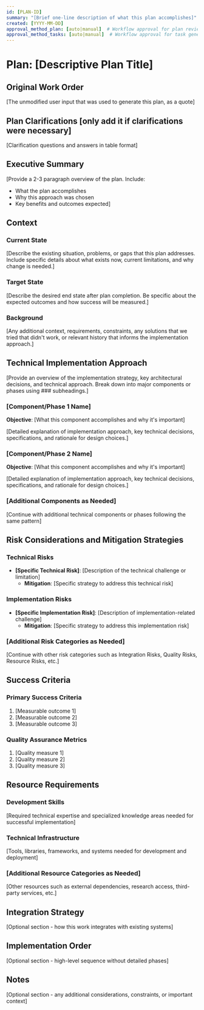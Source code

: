 ```yaml
---
id: [PLAN-ID]
summary: "[Brief one-line description of what this plan accomplishes]"
created: [YYYY-MM-DD]
approval_method_plan: [auto|manual]  # Workflow approval for plan review (default: manual)
approval_method_tasks: [auto|manual]  # Workflow approval for task generation review (default: manual)
---
```


# Plan: [Descriptive Plan Title]

## Original Work Order
[The unmodified user input that was used to generate this plan, as a quote]

## Plan Clarifications [only add it if clarifications were necessary]
[Clarification questions and answers in table format]

## Executive Summary

[Provide a 2-3 paragraph overview of the plan. Include:
- What the plan accomplishes
- Why this approach was chosen
- Key benefits and outcomes expected]

## Context

### Current State
[Describe the existing situation, problems, or gaps that this plan addresses. Include specific details about what exists now, current limitations, and why change is needed.]

### Target State
[Describe the desired end state after plan completion. Be specific about the expected outcomes and how success will be measured.]

### Background
[Any additional context, requirements, constraints, any solutions that we tried that didn't work, or relevant history that informs the implementation approach.]

## Technical Implementation Approach

[Provide an overview of the implementation strategy, key architectural decisions, and technical approach. Break down into major components or phases using ### subheadings.]

### [Component/Phase 1 Name]
**Objective**: [What this component accomplishes and why it's important]

[Detailed explanation of implementation approach, key technical decisions, specifications, and rationale for design choices.]

### [Component/Phase 2 Name]
**Objective**: [What this component accomplishes and why it's important]

[Detailed explanation of implementation approach, key technical decisions, specifications, and rationale for design choices.]

### [Additional Components as Needed]
[Continue with additional technical components or phases following the same pattern]

## Risk Considerations and Mitigation Strategies

### Technical Risks
- **[Specific Technical Risk]**: [Description of the technical challenge or limitation]
    - **Mitigation**: [Specific strategy to address this technical risk]

### Implementation Risks
- **[Specific Implementation Risk]**: [Description of implementation-related challenge]
    - **Mitigation**: [Specific strategy to address this implementation risk]

### [Additional Risk Categories as Needed]
[Continue with other risk categories such as Integration Risks, Quality Risks, Resource Risks, etc.]

## Success Criteria

### Primary Success Criteria
1. [Measurable outcome 1]
2. [Measurable outcome 2]
3. [Measurable outcome 3]

### Quality Assurance Metrics
1. [Quality measure 1]
2. [Quality measure 2]
3. [Quality measure 3]

## Resource Requirements

### Development Skills
[Required technical expertise and specialized knowledge areas needed for successful implementation]

### Technical Infrastructure
[Tools, libraries, frameworks, and systems needed for development and deployment]

### [Additional Resource Categories as Needed]
[Other resources such as external dependencies, research access, third-party services, etc.]

## Integration Strategy
[Optional section - how this work integrates with existing systems]

## Implementation Order
[Optional section - high-level sequence without detailed phases]

## Notes
[Optional section - any additional considerations, constraints, or important context]
